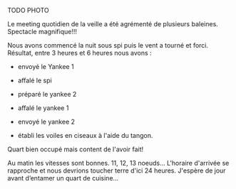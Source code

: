 TODO PHOTO

Le meeting quotidien de la veille a été agrémenté de plusieurs baleines. Spectacle magnifique!!!

Nous avons commencé la nuit sous spi puis le vent a tourné et forci. Résultat, entre 3 heures et 6 heures nous avons :

- envoyé le Yankee 1

- affalé le spi

- préparé le yankee 2

- affalé le yankee 1

- envoyé le yankee 2

- établi les voiles en ciseaux à l'aide du tangon.

Quart bien occupé mais content de l'avoir fait!

Au matin les vitesses sont bonnes. 11, 12, 13 noeuds... L'horaire d'arrivée se rapproche et nous devrions toucher terre d'ici 24 heures. J'espère de jour avant d’entamer un quart de cuisine...
